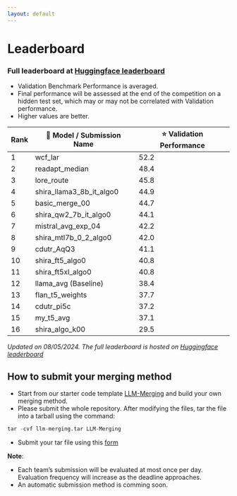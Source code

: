 ```yaml
---
layout: default
---
```


<!-- ## Winners 🏆

Stay tunned! -->

<!-- ### A100 track
1. Percent_bfd: Ao Liu, Zizhen Huang, Jiabin Wang, Hao Lu, Qin Hu [Repo](https://github.com/Percent-BFD/neurips_submission)
2. Tiered Model Ninja Team: Anmol Agarwal, Ajinkya Deshpande, Shashank Shet, Arun Iyer, Suresh Parthasarathy [Repo](https://github.com/anmolagarwal999/Submission-NeurIPS-Large-Language-Model-Efficiency-Challenge-2023) 
3. ReaLLM Conquerors: Mrigank Raman, Kousik Rajesh, Rahul Saxena, Abishek Sridhar, Akanksha Sachan [Repo](https://github.com/MrigankRaman/LLM_Comp/)

Student A100 track
1. ReaLLM Conquerors: Mrigank Raman, Kousik Rajesh, Rahul Saxena, Abishek Sridhar, Akanksha Sachan [Repo](https://github.com/MrigankRaman/LLM_Comp/)
2. NJUST-A!dge: Shupeng Zhong, Yu Xia, Shifeng Yi, Qingguo Chen, Yang Yang [Repo](https://github.com/hqbbzsp/nips_submission_A100) -->

# Leaderboard 
### Full leaderboard at [Huggingface leaderboard](https://huggingface.co/spaces/margsli/merging_competition)

- Validation Benchmark Performance is averaged.
- Final performance will be assessed at the end of the competition on a hidden test set, which may or may not be correlated with Validation performance.
- Higher values are better.

| Rank | 🤖 Model / Submission Name       | ⭐ Validation Performance |
|------|----------------------------------|--------------------------|
| 1    | wcf_lar                          | 52.2                     |
| 2    | readapt_median                   | 48.4                     |
| 3    | lore_route                       | 45.8                     |
| 4    | shira_llama3_8b_it_algo0         | 44.9                     |
| 5    | basic_merge_00                   | 44.7                     |
| 6    | shira_qw2_7b_it_algo0            | 44.1                     |
| 7    | mistral_avg_exp_04               | 42.2                     |
| 8    | shira_mtl7b_0_2_algo0            | 42.0                     |
| 9    | cdutr_AqQ3                       | 41.1                     |
| 10   | shira_ft5_algo0                  | 40.8                     |
| 11   | shira_ft5xl_algo0                | 40.8                     |
| 12   | llama_avg (Baseline)             | 38.4                     |
| 13   | flan_t5_weights                  | 37.7                     |
| 14   | cdutr_pi5c                       | 37.2                     |
| 15   | my_t5_avg                        | 37.1                     |
| 16   | shira_algo_k00                   | 29.5                     |

*Updated on 08/05/2024. The full leaderboard is hosted on [Huggingface leaderboard](https://huggingface.co/spaces/margsli/merging_competition)*

<!-- <iframe src="https://www.example.com" width="100%" height="600px"></iframe> -->

<!-- 
## Discord Leaderboard
On Discord 
* [4090 Leaderboard](https://discord.com/channels/1124130156336922665/1151568318013132831)
* [A100 Leaderboard](https://discord.com/channels/1124130156336922665/1151568359251509319)

## How to use the leaderboard
The [Lightning AI](https://lightning.ai/) ⚡ team has built us a leaderboard on Discord. This is the single best way you can make sure your submissions actually work before the submission, try to beat the unfinetuned toy submission as a starting point.

You might have noticed a new friendly bot has joined the server called @evalbot  to use it
1. DM the bot with `eval 4090` or `eval A100` and attach a zipped file of your submission to the message (You can also just openly message the bot but DM'ing will protect your secret sauce)
2. If successful the bot will give you a job ID and a running status, the eval will take roughly 1-2h so be patient if you're top of queue
3. Once the bot completes your run it will update either the ⁠leaderboard_4090  or ⁠leaderboard_a100 channel, we will not be monitoring these 2 text channels they will be purely for the bot to post the new updated leaderboard
-->

## How to submit your merging method

- Start from our starter code template [LLM-Merging](https://github.com/llm-merging/LLM-Merging) and build your own merging method.
- Please submit the whole repository. After modifying the files, tar the file into a tarball using the command:
```python
tar -cvf llm-merging.tar LLM-Merging
```
- Submit your tar file using this [form](https://docs.google.com/forms/d/17TPg7N02o8qvw1czx55Zbh_5Kp7-YStUIOhQDJYc23g/edit)



**Note**: 
- Each team’s submission will be evaluated at most once per day. Evaluation frequency will increase as the deadline approaches.
- An automatic submission method is comming soon.
